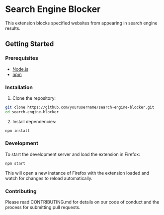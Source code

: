 # Search Engine Blocker

This extension blocks specified websites from appearing in search engine results.

## Getting Started

### Prerequisites

- [Node.js](https://nodejs.org/)
- [npm](https://www.npmjs.com/)

### Installation

1. Clone the repository:

```bash
git clone https://github.com/yourusername/search-engine-blocker.git
cd search-engine-blocker
```

2. Install dependencies:

```bash
npm install
```

### Development

To start the development server and load the extension in Firefox:

```bash
npm start
```

This will open a new instance of Firefox with the extension loaded and watch for changes to reload automatically.

### Contributing

Please read CONTRIBUTING.md for details on our code of conduct and the process for submitting pull requests.

